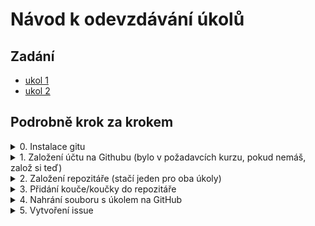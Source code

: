 # Návod k odevzdávání úkolů

## Zadání

- [ukol 1](./ukol-1-zadani.md)
- [ukol 2](./ukol-2-zadani.md)

## Podrobně krok za krokem


<details>
  <summary>0. Instalace gitu</summary>

  Jdi na <https://czechitas-podklady.cz/git-instalace/> a postupuj podle sveho operacniho systemu.

  Vice o gitu samotnem napriklad [zde](https://kodim.cz/czechitas/daweb/zaklady-gitu/uvod-do-gitu/system-git).

  Pokud by po vas VS Code chtel nastaveni jmena a emailu pro git, zkopirujte nasledujici prikazy do vaseho terminalu(Terminal -> New Terminal), **pouzijte vase jmeno a vas email**

  ```
  git config --global user.name "John Doe"
  git config --global user.email johndoe@example.com
  ```
</details>

<details>
  <summary>1. Založení účtu na Githubu (bylo v požadavcích kurzu, pokud nemáš, založ si teď)</summary>

  Jdi na <https://github.com/signup> a založ si nový účet.

  ![Zalozeni uctu](./images/0-zalozeni-uctu.png)
</details>

<details>
  <summary>2. Založení repozitáře (stačí jeden pro oba úkoly)</summary>

  Vytvoř si složku ve Visual Studio Code a nahraj ji na GitHub stejně, jako jsme si to ukazovali na šesté lekci. Repozitář můžeš založit jako soukromý nebo veřejný.

  Jedním způsobem jak založti repozitář je vytvořit si novou složku pro úkoly na svém počítači, otevřít si ji ve Visual Studiu Code, přihlásit se do svého účtu na GitHubu a poté složku zveřejnit jako nový repozitář

  **Video níže není natočené na operačním systému Windows, proto třeba založení složky nemusí vypada přesně jako u tebe**

  [![Zalozeni repozitare](https://img.youtube.com/vi/U-f__GG1rSU/0.jpg)](https://youtu.be/U-f__GG1rSU)

</details>

<details>
  <summary>3. Přidání kouče/koučky do repozitáře</summary>

  Vytvoř si složku ve Visual Studio Code a nahraj ji na GitHub stejně, jako jsme si to ukazovali na šesté lekci. Repozitář můžeš založit jako soukromý nebo veřejný.

  Přidání provedeš tak, že si otevřeš svůj repozitář na GitHubu, klikneš na `Settings`, poté na `Manage access` a tam na tlačítko `Invite a collaborator`.

  Otevře se okno, do kterého zadej e-mail nebo přihlašovací jmého konkrétního kouče nebo koučky.

  **Video níže není natočené na operačním systému Windows, proto třeba založení složky nemusí vypada přesně jako u tebe**

  [![Pridani kouce](https://img.youtube.com/vi/KOlsGyRjFi0/0.jpg)](https://youtu.be/KOlsGyRjFi0)

</details>

<details>
  <summary>4. Nahrání souboru s úkolem na GitHub</summary>

  Vytvoř si soubor pro uložení ukolu (např. `ukol_1.py`) ve složce kterou máš propojenou s repozitářem na GitHubu.

  V nově otevřeném editoru napiš program. Až budeš s úkolem spokojená(ý), můžeš ho nahrát na GitHub. Nejprve klikni na ikonku `Source Control` vlevo. Poté myší najeď k nápisu `Changes`. Objeví se ikona `+`, na kterou klikneš. Tím přidáš soubor(y) do `Staged Changes`, tj. mezi soubory, které jsou určené k nahrání na Git.

  Poté zadej nějakou zprávu od okna `Message` (např. `Odevzdávám první úkol`) a klikni na tlačítko `Commit`.

  Poté můžeš kliknout `Sync Changes`, alternativně (např. pokud vidíš nějakou chybovou zprávu) můžeš kliknout na ikonu tří teček a poté vyber možnost `Push`.

  **Video níže není natočené na operačním systému Windows, proto třeba založení složky nemusí vypada přesně jako u tebe**

  [![Nahrani souboru](https://img.youtube.com/vi/lFEvPr-LBd8/0.jpg)](https://youtu.be/lFEvPr-LBd8)

</details>

<details>
  <summary>5. Vytvoření issue</summary>

  Poté vytvoř nové Issue ve svém repozitáři. Do názvu zadej název úkolu a v textu napiš přezdívku tvého kouče/koučky se zavináčem. Tím zajistíš, že kouč/koučka bude informován o založení issue e-mailem. Dále můžeš využít možnost `Assignees` a vybrat svého kouče/koučku. Pokud svého kouče/koučku nevidíš, je potřeba jej přidat do repozitáře, viz postup v podkapitole **Přidání kouče/koučky do repozitáře**.

  **Video níže není natočené na operačním systému Windows, proto třeba založení složky nemusí vypada přesně jako u tebe**

  [![Vytvoreni issue](https://img.youtube.com/vi/vXSjyElWX5I/0.jpg)](https://youtu.be/vXSjyElWX5I)

</details>
